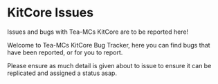 # KitCore Issues
 Issues and bugs with Tea-MCs KitCore are to be reported here!

 
 Welcome to Tea-MCs KitCore Bug Tracker, here you can find bugs that have been reported, or for you to report. 
 
 Please ensure as much detail is given about to issue to ensure it can be replicated and assigned a status asap.
 